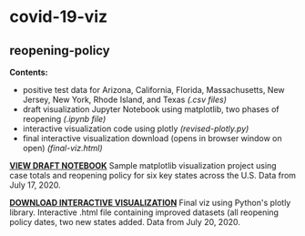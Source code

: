 # covid-19-viz

## reopening-policy

**Contents:**
- positive test data for Arizona, California, Florida, Massachusetts, New Jersey, New York, Rhode Island, and Texas *(.csv files)*
- draft visualization Jupyter Notebook using matplotlib, two phases of reopening *(.ipynb file)*
- interactive visualization code using plotly *(revised-plotly.py)*
- final interactive visualization download (opens in browser window on open) *(final-viz.html)*

[**VIEW DRAFT NOTEBOOK**](https://github.com/estaudere/covid-19-viz/blob/master/reopening-policy/viz_policy_case_totals.ipynb) Sample matplotlib visualization project using case totals and reopening policy for six key states across the U.S. Data from July 17, 2020.

[**DOWNLOAD INTERACTIVE VISUALIZATION**](https://github.com/estaudere/covid-19-viz/blob/master/reopening-policy/final-viz.html) Final viz using Python's plotly library. Interactive .html file containing improved datasets (all reopening policy dates, two new states added. Data from July 20, 2020.
